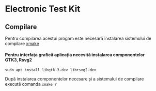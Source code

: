 # Electronic Test Kit








## Compilare
Pentru compilarea acestui progam este necesară instalarea sistemului de compilare [xmake](https://xmake.io/#/)


#### Pentru interfața grafică aplicația necesită instalarea componentelor GTK3, Rsvg2
`sudo apt install libgtk-3-dev librsvg2-dev`

După instalarea componentelor necesare și a sistemului de compilare execută comanda
`xmake r`